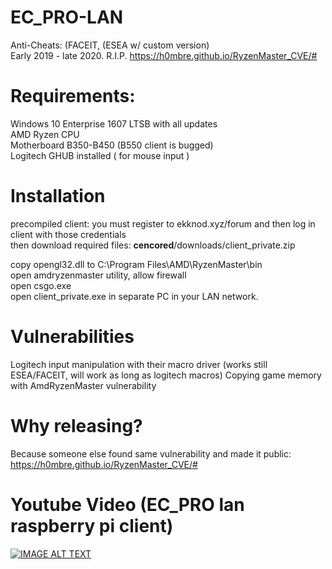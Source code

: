 # EC_PRO-LAN



Anti-Cheats: (FACEIT, (ESEA w/ custom version)  
Early 2019 - late 2020. R.I.P. https://h0mbre.github.io/RyzenMaster_CVE/#  

# Requirements:
Windows 10 Enterprise 1607 LTSB with all updates  
AMD Ryzen CPU  
Motherboard B350-B450 (B550 client is bugged)  
Logitech GHUB installed ( for mouse input )  

# Installation


precompiled client: you must register to ekknod.xyz/forum and then log in client with those credentials  
then download required files: **cencored**/downloads/client_private.zip  

copy opengl32.dll to C:\Program Files\AMD\RyzenMaster\bin  
open amdryzenmaster utility, allow firewall  
open csgo.exe  
open client_private.exe in separate PC in your LAN network. 



# Vulnerabilities
Logitech input manipulation with their macro driver (works still ESEA/FACEIT, will work as long as logitech macros)
Copying game memory with AmdRyzenMaster vulnerability  

# Why releasing?
Because someone else found same vulnerability and made it public: https://h0mbre.github.io/RyzenMaster_CVE/#  

# Youtube Video (EC_PRO lan raspberry pi client)
[![IMAGE ALT TEXT](http://i3.ytimg.com/vi/qrUvuK8Hxq8/maxresdefault.jpg)](https://www.youtube.com/watch?v=qrUvuK8Hxq8&feature=youtu.be "EC_PRO lan (rasberry client)")
